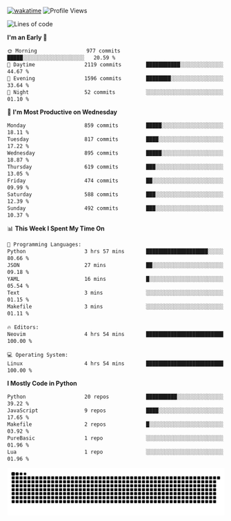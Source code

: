 [![wakatime](https://wakatime.com/badge/user/b920b284-3cde-4cd4-b72e-f7f22d050b16.svg)](https://wakatime.com/@b920b284-3cde-4cd4-b72e-f7f22d050b16)
![Profile Views](http://img.shields.io/badge/Profile%20Views-4586-blue)
<!--START_SECTION:waka-->
![Lines of code](https://img.shields.io/badge/From%20Hello%20World%20I%27ve%20Written-6.4%20million%20lines%20of%20code-blue)

**I'm an Early 🐤** 

```text
🌞 Morning                977 commits         █████░░░░░░░░░░░░░░░░░░░░   20.59 % 
🌆 Daytime                2119 commits        ███████████░░░░░░░░░░░░░░   44.67 % 
🌃 Evening                1596 commits        ████████░░░░░░░░░░░░░░░░░   33.64 % 
🌙 Night                  52 commits          ░░░░░░░░░░░░░░░░░░░░░░░░░   01.10 % 
```
📅 **I'm Most Productive on Wednesday** 

```text
Monday                   859 commits         █████░░░░░░░░░░░░░░░░░░░░   18.11 % 
Tuesday                  817 commits         ████░░░░░░░░░░░░░░░░░░░░░   17.22 % 
Wednesday                895 commits         █████░░░░░░░░░░░░░░░░░░░░   18.87 % 
Thursday                 619 commits         ███░░░░░░░░░░░░░░░░░░░░░░   13.05 % 
Friday                   474 commits         ██░░░░░░░░░░░░░░░░░░░░░░░   09.99 % 
Saturday                 588 commits         ███░░░░░░░░░░░░░░░░░░░░░░   12.39 % 
Sunday                   492 commits         ███░░░░░░░░░░░░░░░░░░░░░░   10.37 % 
```


📊 **This Week I Spent My Time On** 

```text
💬 Programming Languages: 
Python                   3 hrs 57 mins       ████████████████████░░░░░   80.66 % 
JSON                     27 mins             ██░░░░░░░░░░░░░░░░░░░░░░░   09.18 % 
YAML                     16 mins             █░░░░░░░░░░░░░░░░░░░░░░░░   05.54 % 
Text                     3 mins              ░░░░░░░░░░░░░░░░░░░░░░░░░   01.15 % 
Makefile                 3 mins              ░░░░░░░░░░░░░░░░░░░░░░░░░   01.11 % 

🔥 Editors: 
Neovim                   4 hrs 54 mins       █████████████████████████   100.00 % 

💻 Operating System: 
Linux                    4 hrs 54 mins       █████████████████████████   100.00 % 
```

**I Mostly Code in Python** 

```text
Python                   20 repos            ██████████░░░░░░░░░░░░░░░   39.22 % 
JavaScript               9 repos             ████░░░░░░░░░░░░░░░░░░░░░   17.65 % 
Makefile                 2 repos             █░░░░░░░░░░░░░░░░░░░░░░░░   03.92 % 
PureBasic                1 repo              ░░░░░░░░░░░░░░░░░░░░░░░░░   01.96 % 
Lua                      1 repo              ░░░░░░░░░░░░░░░░░░░░░░░░░   01.96 % 
```




<!--END_SECTION:waka-->
![Snake animation](https://raw.githubusercontent.com/timmypidashev/timmypidashev/main/commits.svg)
